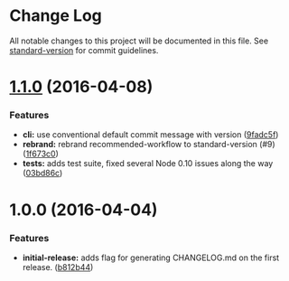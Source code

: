 # Change Log

All notable changes to this project will be documented in this file. See [standard-version](https://github.com/conventional-changelog/standard-version) for commit guidelines.

<a name="1.1.0"></a>
# [1.1.0](https://github.com/conventional-changelog/standard-verison/compare/v1.0.0...v1.1.0) (2016-04-08)


### Features

* **cli:** use conventional default commit message with version ([9fadc5f](https://github.com/conventional-changelog/standard-verison/commit/9fadc5f))
* **rebrand:** rebrand recommended-workflow to standard-version (#9) ([1f673c0](https://github.com/conventional-changelog/standard-verison/commit/1f673c0))
* **tests:** adds test suite, fixed several Node 0.10 issues along the way ([03bd86c](https://github.com/conventional-changelog/standard-verison/commit/03bd86c))



<a name="1.0.0"></a>
# 1.0.0 (2016-04-04)


### Features

* **initial-release:** adds flag for generating CHANGELOG.md on the first release. ([b812b44](https://github.com/bcoe/conventional-recommended-workflow/commit/b812b44))



